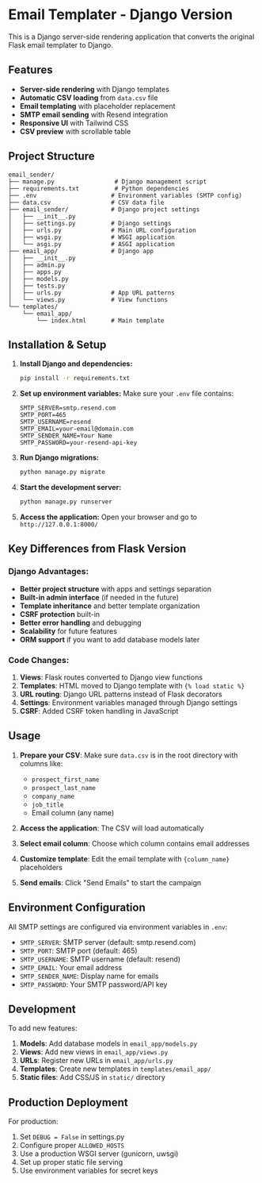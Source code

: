 # Email Templater - Django Version

This is a Django server-side rendering application that converts the original Flask email templater to Django.

## Features

- **Server-side rendering** with Django templates
- **Automatic CSV loading** from `data.csv` file
- **Email templating** with placeholder replacement
- **SMTP email sending** with Resend integration
- **Responsive UI** with Tailwind CSS
- **CSV preview** with scrollable table

## Project Structure

```
email_sender/
├── manage.py                 # Django management script
├── requirements.txt          # Python dependencies
├── .env                     # Environment variables (SMTP config)
├── data.csv                 # CSV data file
├── email_sender/            # Django project settings
│   ├── __init__.py
│   ├── settings.py          # Django settings
│   ├── urls.py              # Main URL configuration
│   ├── wsgi.py              # WSGI application
│   └── asgi.py              # ASGI application
├── email_app/               # Django app
│   ├── __init__.py
│   ├── admin.py
│   ├── apps.py
│   ├── models.py
│   ├── tests.py
│   ├── urls.py              # App URL patterns
│   └── views.py             # View functions
└── templates/
    └── email_app/
        └── index.html       # Main template
```

## Installation & Setup

1. **Install Django and dependencies:**
   ```bash
   pip install -r requirements.txt
   ```

2. **Set up environment variables:**
   Make sure your `.env` file contains:
   ```
   SMTP_SERVER=smtp.resend.com
   SMTP_PORT=465
   SMTP_USERNAME=resend
   SMTP_EMAIL=your-email@domain.com
   SMTP_SENDER_NAME=Your Name
   SMTP_PASSWORD=your-resend-api-key
   ```

3. **Run Django migrations:**
   ```bash
   python manage.py migrate
   ```

4. **Start the development server:**
   ```bash
   python manage.py runserver
   ```

5. **Access the application:**
   Open your browser and go to `http://127.0.0.1:8000/`

## Key Differences from Flask Version

### Django Advantages:
- **Better project structure** with apps and settings separation
- **Built-in admin interface** (if needed in the future)
- **Template inheritance** and better template organization
- **CSRF protection** built-in
- **Better error handling** and debugging
- **Scalability** for future features
- **ORM support** if you want to add database models later

### Code Changes:
1. **Views**: Flask routes converted to Django view functions
2. **Templates**: HTML moved to Django template with `{% load static %}`
3. **URL routing**: Django URL patterns instead of Flask decorators
4. **Settings**: Environment variables managed through Django settings
5. **CSRF**: Added CSRF token handling in JavaScript

## Usage

1. **Prepare your CSV**: Make sure `data.csv` is in the root directory with columns like:
   - `prospect_first_name`
   - `prospect_last_name` 
   - `company_name`
   - `job_title`
   - Email column (any name)

2. **Access the application**: The CSV will load automatically

3. **Select email column**: Choose which column contains email addresses

4. **Customize template**: Edit the email template with `{column_name}` placeholders

5. **Send emails**: Click "Send Emails" to start the campaign

## Environment Configuration

All SMTP settings are configured via environment variables in `.env`:

- `SMTP_SERVER`: SMTP server (default: smtp.resend.com)
- `SMTP_PORT`: SMTP port (default: 465)
- `SMTP_USERNAME`: SMTP username (default: resend)
- `SMTP_EMAIL`: Your email address
- `SMTP_SENDER_NAME`: Display name for emails
- `SMTP_PASSWORD`: Your SMTP password/API key

## Development

To add new features:

1. **Models**: Add database models in `email_app/models.py`
2. **Views**: Add new views in `email_app/views.py`
3. **URLs**: Register new URLs in `email_app/urls.py`
4. **Templates**: Create new templates in `templates/email_app/`
5. **Static files**: Add CSS/JS in `static/` directory

## Production Deployment

For production:
1. Set `DEBUG = False` in settings.py
2. Configure proper `ALLOWED_HOSTS`
3. Use a production WSGI server (gunicorn, uwsgi)
4. Set up proper static file serving
5. Use environment variables for secret keys
